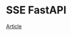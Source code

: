 # SSE FastAPI


[Article](https://rajansahu713.medium.com/server-sent-event-sse-in-fastapi-applications-387dcd395d8d)